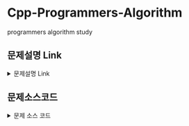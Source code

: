 # Cpp-Programmers-Algorithm
programmers algorithm study

문제설명 Link
-------------
<details>
<summary>문제설명 Link</summary>

[도경원 문제 설명 링크](https://google.com)
</details>


문제소스코드
-------------
<details>
<summary>문제 소스 코드</summary>

[도경원 소스 코드](https://google.com)
</details>
